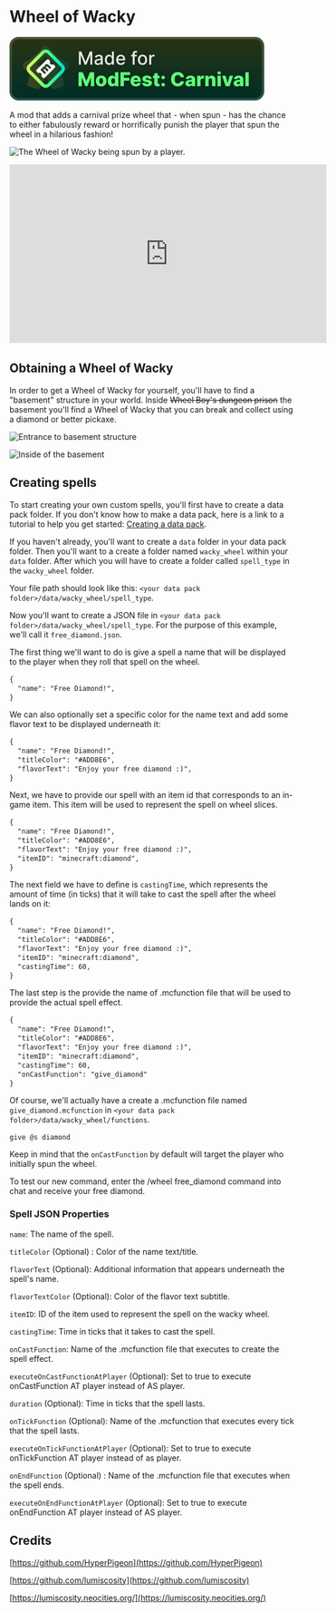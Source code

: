 # Wheel of Wacky

[![Made for ModFest Carnival](https://raw.githubusercontent.com/ModFest/art/v2/badge/svg/carnival/cozy.svg)](https://modfest.net/carnival)

A mod that adds a carnival prize wheel that - when spun - has the chance to either fabulously reward or horrifically punish the player that spun the wheel in a hilarious fashion! 

![The Wheel of Wacky being spun by a player.](https://cdn.modrinth.com/data/JwRk761J/images/9ef74a2ddd388ebb69be750273d560993e74d1a6.gif)

<iframe width="560" height="315" src="https://www.youtube-nocookie.com/embed/-UctkRdo6kQ" title="YouTube video player" frameborder="0" allow="accelerometer; autoplay; clipboard-write; encrypted-media; gyroscope; picture-in-picture; web-share" allowfullscreen></iframe>

## Obtaining a Wheel of Wacky

In order to get a Wheel of Wacky for yourself, you'll have to find a "basement" structure in your world. Inside <del>Wheel Boy's dungeon prison</del> the basement you'll find a Wheel of Wacky that you can break and collect using a diamond or better pickaxe.

![Entrance to basement structure](https://cdn.modrinth.com/data/JwRk761J/images/3e181de53a079fe12fa4e8fc1d930ba3a9d5cb16.png)

![Inside of the basement](https://cdn.modrinth.com/data/cached_images/d87b3e5ed63bc0d56c75c804302fa09d8d1389d3.png)

## Creating spells

To start creating your own custom spells, you'll first have to create a data pack folder. If you don't know how to make a data pack, here is a link to a tutorial to help you get started: [Creating a data pack](https://minecraft.wiki/w/Tutorials/Creating_a_data_pack).

If you haven't already, you'll want to create a `data` folder in your data pack folder. Then you'll want to a create a folder named `wacky_wheel` within your `data` folder. After which you will have to create a folder called `spell_type` in the `wacky_wheel` folder. 

Your file path should look like this: `<your data pack folder>/data/wacky_wheel/spell_type`. 

Now you'll want to create a JSON file in  `<your data pack folder>/data/wacky_wheel/spell_type`. For the purpose of this example, we'll call it `free_diamond.json`. 

The first thing we'll want to do is give a spell a name that will be displayed to the player when they roll that spell on the wheel.

```
{
  "name": "Free Diamond!",
}
```

We can also optionally set a specific color for the name text and add some flavor text to be displayed underneath it:

```
{
  "name": "Free Diamond!",
  "titleColor": "#ADD8E6",
  "flavorText": "Enjoy your free diamond :)",
}
```

Next, we have to provide our spell with an item id that corresponds to an in-game item. This item will be used to represent the spell on wheel slices. 

```
{
  "name": "Free Diamond!",
  "titleColor": "#ADD8E6",
  "flavorText": "Enjoy your free diamond :)",
  "itemID": "minecraft:diamond",
}
```

The next field we have to define is `castingTime`, which represents the amount of time (in ticks) that it will take to cast the spell after the wheel lands on it:

```
{
  "name": "Free Diamond!",
  "titleColor": "#ADD8E6",
  "flavorText": "Enjoy your free diamond :)",
  "itemID": "minecraft:diamond",
  "castingTime": 60,
}
```

The last step is the provide the name of .mcfunction file that will be used to provide the actual spell effect. 

```
{
  "name": "Free Diamond!",
  "titleColor": "#ADD8E6",
  "flavorText": "Enjoy your free diamond :)",
  "itemID": "minecraft:diamond",
  "castingTime": 60,
  "onCastFunction": "give_diamond"
}
```

Of course, we'll actually have a create a .mcfunction file named `give_diamond.mcfunction` in `<your data pack folder>/data/wacky_wheel/functions`. 

```
give @s diamond
```

Keep in mind that the `onCastFunction` by default will target the player who initially spun the wheel. 

To test our new command, enter the /wheel free_diamond command into chat and receive your free diamond. 

### Spell JSON Properties

`name`: The name of the spell.

`titleColor` (Optional) : Color of the name text/title.

`flavorText` (Optional): Additional information that appears underneath the spell's name. 

`flavorTextColor` (Optional): Color of the flavor text subtitle. 

`itemID`: ID of the item used to represent the spell on the wacky wheel. 

`castingTime`: Time in ticks that it takes to cast the spell.

`onCastFunction`: Name of the .mcfunction file that executes to create the spell effect.

`executeOnCastFunctionAtPlayer` (Optional): Set to true to execute onCastFunction AT player instead of AS player. 

`duration` (Optional): Time in ticks that the spell lasts.

`onTickFunction` (Optional): Name of the .mcfunction that executes every tick that the spell lasts.

`executeOnTickFunctionAtPlayer` (Optional): Set to true to execute onTickFunction AT player instead of as player.

`onEndFunction` (Optional) : Name of the .mcfunction file that executes when the spell ends. 

`executeOnEndFunctionAtPlayer` (Optional): Set to true to execute onEndFunction AT player instead of AS player. 

## Credits
[https://github.com/HyperPigeon](https://github.com/HyperPigeon)

[https://github.com/lumiscosity](https://github.com/lumiscosity)

[https://lumiscosity.neocities.org/](https://lumiscosity.neocities.org/)

